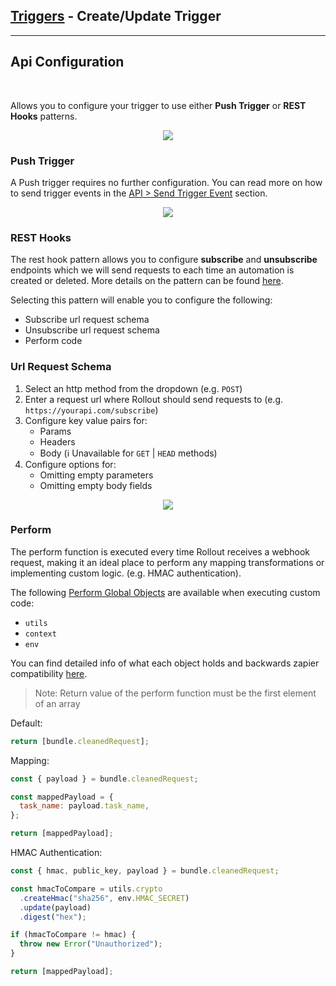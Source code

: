 ## [Triggers](../README.md) - Create/Update Trigger
---
## Api Configuration

<br />

Allows you to configure your trigger to use either **Push Trigger** or **REST Hooks** patterns.
<p align="center">
  <img src="https://user-images.githubusercontent.com/37576329/170776344-a0c8a558-052d-438c-951a-d83b76f10177.png">
</p>

### Push Trigger

A Push trigger requires no further configuration. You can read more on how to send trigger events in the [API > Send Trigger Event](../../api/TriggerEvents.md) section.

<p align="center">
  <img src="https://user-images.githubusercontent.com/37576329/170776572-0d6e1a0c-fb38-44f3-833e-1f9a6275a827.png
">
</p>

### REST Hooks

The rest hook pattern allows you to configure **subscribe** and **unsubscribe** endpoints which we will send requests to each time an automation is created or deleted. More details on the pattern can be found [here](https://resthooks.org/).

Selecting this pattern will enable you to configure the following:

- Subscribe url request schema
- Unsubscribe url request schema
- Perform code

### **Url Request Schema**

1. Select an http method from the dropdown (e.g. `POST`)
2. Enter a request url where Rollout should send requests to (e.g. `https://yourapi.com/subscribe`)
3. Configure key value pairs for:
   - Params
   - Headers
   - Body (:information_source: Unavailable for `GET` | `HEAD` methods)
4. Configure options for:
   - Omitting empty parameters
   - Omitting empty body fields

<p align="center">
  <img src="https://user-images.githubusercontent.com/37576329/170776705-fe59c0a1-7c3a-41c4-93cc-db6b484d5204.png
">
</p>

### **Perform**

The perform function is executed every time Rollout receives a webhook request, making it an ideal place to perform any mapping transformations or implementing custom logic. (e.g. HMAC authentication).

The following [Perform Global Objects](../../api/PerformGlobalObjects.md) are available when executing custom code:

- `utils`
- `context`
- `env`

You can find detailed info of what each object holds and backwards zapier compatibility [here](../../api/PerformGlobalObjects.md).

> Note: Return value of the perform function must be the first element of an array

Default:

```javascript
return [bundle.cleanedRequest];
```

Mapping:

```javascript
const { payload } = bundle.cleanedRequest;

const mappedPayload = {
  task_name: payload.task_name,
};

return [mappedPayload];
```

HMAC Authentication:

```javascript
const { hmac, public_key, payload } = bundle.cleanedRequest;

const hmacToCompare = utils.crypto
  .createHmac("sha256", env.HMAC_SECRET)
  .update(payload)
  .digest("hex");

if (hmacToCompare != hmac) {
  throw new Error("Unauthorized");
}

return [mappedPayload];
```
